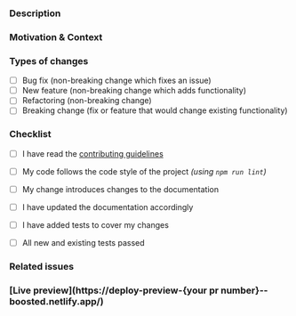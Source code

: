 ### Description

<!-- Describe your changes in detail -->

### Motivation & Context

<!-- Why is this change required? What problem does it solve? -->

### Types of changes

<!-- What types of changes does your code introduce? Put an `x` in all the boxes that apply. -->

- [ ] Bug fix (non-breaking change which fixes an issue)
- [ ] New feature (non-breaking change which adds functionality)
- [ ] Refactoring (non-breaking change)
- [ ] Breaking change (fix or feature that would change existing functionality)

### Checklist

<!-- Go over all the following points, and put an `x` in all the boxes that apply. -->
<!-- If you're unsure about any of these, don't hesitate to ask. We're here to help! -->

- [ ] I have read the [contributing guidelines](https://github.com/Orange-OpenSource/Orange-Boosted-Bootstrap/blob/main/.github/CONTRIBUTING.md)
- [ ] My code follows the code style of the project _(using `npm run lint`)_
- [ ] My change introduces changes to the documentation
- [ ] I have updated the documentation accordingly
- [ ] I have added tests to cover my changes
- [ ] All new and existing tests passed


<!-- /!\ Core Team only: Uncomment the following for a feature DoD -->
<!--
### Development

- [ ] Should match specs (eg. either the Web UI Kit or any pattern from the WAI — or both…)
- [ ] Docs added:
  - including the "Sass" part using `scss-docs` shortcode
  - in /about/overview/#custom-components if it is a new Orange custom component
  - in /getting-started/introduction/#components if it is a new Orange custom component that requires JavaScript (and Popper)
  - in /customize/overview#csps-and-embedded-svgs if it is a new Orange custom component that includes embedded SVGs in our CSS
  - in /forms/validation/?#supported-elements if it is a new Orange custom component that is a form control
  - in /forms/overview/ if it is a new Orange custom component that is a form control
- [ ] Check (and fix) RTL version
- [ ] Run linters
- [ ] Run compilers
- [ ] Tests added for JS-side
- [ ] Run tests
- [ ] Manually run BrowserStack test
- [ ] Manually run Percy test
- [ ] Cross-browser test:
  - Firefox ESR
  - Latest Edge, Chrome, Firefox, Safari
  - iOS Safari
  - Chrome & Firefox on Android
- [ ] Clean up the branch using `rebase -i`
- [ ] Commited with `feat(…): …` message
- [ ] Mention it in Migration Guide (if `back-from-v4`): renamed variables, changes in markup requirement,  etc.

### Reviews

- [ ] Code review
- [ ] A11y review
- [ ] Design review
-->

<!-- /!\ Core Team only: Uncomment the following for a release DoD -->
<!--
- [ ] Run linters;
- [ ] Run compilers;
- [ ] Run tests;
- [ ] Check documentation site: examples and contents;
- [ ] Test cross-browser compatibility locally and with [BrowserStack](https://www.browserstack.com/):
  - Firefox ESR
  - IE11 (v4 only)
  - Latest Edge, Chrome, Firefox, Safari
  - iOS Safari
  - Chrome & Firefox on Android
- [ ] Including RTL mode;
- [ ] Ask for reviews and accessibility testing;
- [ ] [sync with Bootstrap](https://github.com/Orange-OpenSource/Orange-Boosted-Bootstrap/wiki/Syncing-with-Bootstrap)'s release and probably wait for it;
- [ ] `npm run release-version $current_version $next_version` to bump version number
  - then, if bumping a minor or major version:
    - [ ] Manually change `version_short` in `package.json`
    - [ ] Add docs version to `site/data/docs-versions.yml`
    - [ ] Manually change `docs_version` in `config.yml` and other references to the previous version
    - [ ] Update redirects in docs frontmatter (`site/content/docs/_index.html`?)
    - [ ] Move `site/content/docs/5.x` to `site/content/docs/5.x+1`
    - [ ] Increment `site/static/docs/{version}` version
    - [ ] Increment version in `nuget/boosted.nuspec`
    - [ ] Ensure Algolia indexes new release content ([probably requires a PR](https://github.com/algolia/docsearch-configs/pull/1954))
    - [ ] (Major version) Manually update the version in `nuget/boosted.nuspec` and `nuget/boosted.sass.nuspec`
  - check wrong matches in `CHANGELOG.md`, and maybe `site/content/docs/<version>/migration.md`
  - :warning: check the `package-lock.json` and `package.json` content, only "boosted" should have its version changed!
  - :warning: `site/content/docs/5.1/**/*.md` should not always be modified
- [ ] if year changed recently, happy new year :tada: but please change © year in `.scss` main files (reboot, grid, utilities and main file) as well as in `NOTICE.txt`.
- [ ] `npm run release` to compile dist, update SRI hashes in doc and package the release
- [ ] Prepare changelog:
  - install [Conventionnal Changelog](https://github.com/conventional-changelog/conventional-changelog) and `conventional-changelog-cli` globally
  - run `conventional-changelog -p angular -i CHANGELOG.md -s`
  - and probably maintain [a ship list (eg for v4.4.0)](https://github.com/Orange-OpenSource/Orange-Boosted-Bootstrap/issues/226)
- [ ] commit and push `dist` with a `chore(release)` commit message
- [ ] Manually run BrowserStack test
- [ ] Manually run Percy test
- [ ] merge (on `v4-dev` or `main`)
- [ ] tag your version, and push your tag
- [ ] [create a GitHub release](https://github.com/Orange-OpenSource/Orange-Boosted-Bootstrap/releases/new):
  - attach zip file
  - paste CHANGELOG / Ship list in the release's description
- [ ] Pack and publish
  - `npm pack`
  - if you are already logged in NPM (with a personnal account, for example), [you'd better use a repository scoped `.npmrc` file](https://stackoverflow.com/questions/30114166/how-to-have-multiple-npm-users-set-up-locally)
  - Publish:
    - if you're releasing a pre-release, use `--tag`, eg for v5-alpha1 `npm publish boosted-5.0.0-alpha1.tgz --tag next`
    - (v4 only) `npm publish --tag v4.x.y` (if you forgot and v4 becomes the latest version on NPM, you can run `npm dist-tag add boosted@5.x.y latest to fix it)
    - (v5 only) `npm publish`
- [ ] [publish on Nuget](https://github.com/Orange-OpenSource/Orange-Boosted-Bootstrap/wiki/Generate-NuGet-packages)
- [ ] check release on [NPM](https://www.npmjs.com/package/boosted), [Nuget](https://www.nuget.org/packages/boosted/), [Packagist](https://packagist.org/packages/orange-opensource/orange-boosted-bootstrap)…
- [ ] publish documentation on `gh-pages`:
  - [ ] copy `../_site` to the `gh-pages` branch
  - [ ] check every `index.html` used as redirections to be redirecting to the new release
  - [ ] when bumping minor version: ensure `dist` URLs in examples' HTML has changed
  - [ ] double-check everything before pushing, starting by searching for forgotten old version number occurences
- [ ] make an announcement in Plazza :tada:
-->

### Related issues

<!-- Please link any related issues here. -->

### [Live preview](https://deploy-preview-{your pr number}--boosted.netlify.app/)
